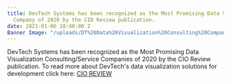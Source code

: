 ```yaml
---
title: DevTech Systems has been recognized as the Most Promising Data Visualization
  Company of 2020 by the CIO Review publication.
date: 2021-01-06 18:40:00 Z
Banner Image: "/uploads/DT%20Data%20Visualization%20Consulting%20Company%20of%202020.JPG"
---
```


DevTech Systems has been recognized as the Most Promising Data Visualization Consulting/Service Companies of 2020 by the CIO Review publication. To read more about DevTech's data visualization solutions for development click here: [CIO REVIEW](https://data-visualization.cioreview.com/vendor/2020/devtech_systems) 